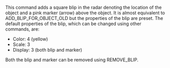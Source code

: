 This command adds a square blip in the radar denoting the location of the object and a pink marker (arrow) above the object. It is almost equivalent to ADD_BLIP_FOR_OBJECT_OLD but the properties of the blip are preset. The default properties of the blip, which can be changed using other commands, are:

- Color: 4 (yellow)
- Scale: 3
- Display: 3 (both blip and marker)

Both the blip and marker can be removed using REMOVE_BLIP.